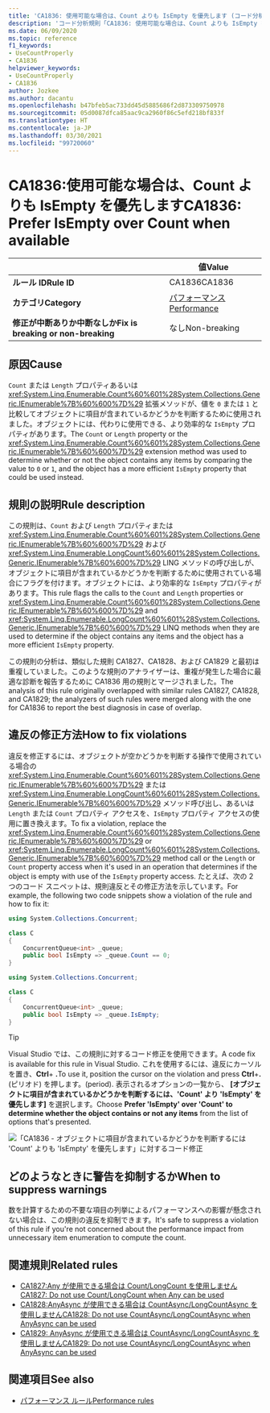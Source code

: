 ```yaml
---
title: 'CA1836: 使用可能な場合は、Count よりも IsEmpty を優先します (コード分析)'
description: 'コード分析規則「CA1836: 使用可能な場合は、Count よりも IsEmpty を優先します」について'
ms.date: 06/09/2020
ms.topic: reference
f1_keywords:
- UseCountProperly
- CA1836
helpviewer_keywords:
- UseCountProperly
- CA1836
author: Jozkee
ms.author: dacantu
ms.openlocfilehash: b47bfeb5ac733dd45d5885686f2d873309750978
ms.sourcegitcommit: 05d0087dfca85aac9ca2960f86c5efd218bf833f
ms.translationtype: HT
ms.contentlocale: ja-JP
ms.lasthandoff: 03/30/2021
ms.locfileid: "99720060"
---
```

# <a name="ca1836-prefer-isempty-over-count-when-available"></a><span data-ttu-id="533bf-103">CA1836:使用可能な場合は、Count よりも IsEmpty を優先します</span><span class="sxs-lookup"><span data-stu-id="533bf-103">CA1836: Prefer IsEmpty over Count when available</span></span>

| | <span data-ttu-id="533bf-104">値</span><span class="sxs-lookup"><span data-stu-id="533bf-104">Value</span></span> |
|-|-|
| <span data-ttu-id="533bf-105">**ルール ID**</span><span class="sxs-lookup"><span data-stu-id="533bf-105">**Rule ID**</span></span> |<span data-ttu-id="533bf-106">CA1836</span><span class="sxs-lookup"><span data-stu-id="533bf-106">CA1836</span></span>|
| <span data-ttu-id="533bf-107">**カテゴリ**</span><span class="sxs-lookup"><span data-stu-id="533bf-107">**Category**</span></span> |[<span data-ttu-id="533bf-108">パフォーマンス</span><span class="sxs-lookup"><span data-stu-id="533bf-108">Performance</span></span>](performance-warnings.md)|
| <span data-ttu-id="533bf-109">**修正が中断ありか中断なしか**</span><span class="sxs-lookup"><span data-stu-id="533bf-109">**Fix is breaking or non-breaking**</span></span> |<span data-ttu-id="533bf-110">なし</span><span class="sxs-lookup"><span data-stu-id="533bf-110">Non-breaking</span></span>|

## <a name="cause"></a><span data-ttu-id="533bf-111">原因</span><span class="sxs-lookup"><span data-stu-id="533bf-111">Cause</span></span>

<span data-ttu-id="533bf-112">`Count` または `Length` プロパティあるいは <xref:System.Linq.Enumerable.Count%60%601%28System.Collections.Generic.IEnumerable%7B%60%600%7D%29> 拡張メソッドが、値を `0` または `1` と比較してオブジェクトに項目が含まれているかどうかを判断するために使用されました。オブジェクトには、代わりに使用できる、より効率的な `IsEmpty` プロパティがあります。</span><span class="sxs-lookup"><span data-stu-id="533bf-112">The `Count` or `Length` property or the <xref:System.Linq.Enumerable.Count%60%601%28System.Collections.Generic.IEnumerable%7B%60%600%7D%29> extension method was used to determine whether or not the object contains any items by comparing the value to `0` or `1`, and the object has a more efficient `IsEmpty` property that could be used instead.</span></span>

## <a name="rule-description"></a><span data-ttu-id="533bf-113">規則の説明</span><span class="sxs-lookup"><span data-stu-id="533bf-113">Rule description</span></span>

<span data-ttu-id="533bf-114">この規則は、`Count` および `Length` プロパティまたは <xref:System.Linq.Enumerable.Count%60%601%28System.Collections.Generic.IEnumerable%7B%60%600%7D%29> および <xref:System.Linq.Enumerable.LongCount%60%601%28System.Collections.Generic.IEnumerable%7B%60%600%7D%29> LING メソッドの呼び出しが、オブジェクトに項目が含まれているかどうかを判断するために使用されている場合にフラグを付けます。オブジェクトには、より効率的な `IsEmpty` プロパティがあります。</span><span class="sxs-lookup"><span data-stu-id="533bf-114">This rule flags the calls to the `Count` and `Length` properties or <xref:System.Linq.Enumerable.Count%60%601%28System.Collections.Generic.IEnumerable%7B%60%600%7D%29> and <xref:System.Linq.Enumerable.LongCount%60%601%28System.Collections.Generic.IEnumerable%7B%60%600%7D%29> LINQ methods when they are used to determine if the object contains any items and the object has a more efficient `IsEmpty` property.</span></span>

<span data-ttu-id="533bf-115">この規則の分析は、類似した規則 CA1827、CA1828、および CA1829 と最初は重複していました。このような規則のアナライザーは、重複が発生した場合に最適な診断を報告するために CA1836 用の規則とマージされました。</span><span class="sxs-lookup"><span data-stu-id="533bf-115">The analysis of this rule originally overlapped with similar rules CA1827, CA1828, and CA1829; the analyzers of such rules were merged along with the one for CA1836 to report the best diagnosis in case of overlap.</span></span>

## <a name="how-to-fix-violations"></a><span data-ttu-id="533bf-116">違反の修正方法</span><span class="sxs-lookup"><span data-stu-id="533bf-116">How to fix violations</span></span>

<span data-ttu-id="533bf-117">違反を修正するには、オブジェクトが空かどうかを判断する操作で使用されている場合の <xref:System.Linq.Enumerable.Count%60%601%28System.Collections.Generic.IEnumerable%7B%60%600%7D%29> または <xref:System.Linq.Enumerable.LongCount%60%601%28System.Collections.Generic.IEnumerable%7B%60%600%7D%29> メソッド呼び出し、あるいは `Length` または `Count` プロパティ アクセスを、`IsEmpty` プロパティ アクセスの使用に置き換えます。</span><span class="sxs-lookup"><span data-stu-id="533bf-117">To fix a violation, replace the <xref:System.Linq.Enumerable.Count%60%601%28System.Collections.Generic.IEnumerable%7B%60%600%7D%29> or <xref:System.Linq.Enumerable.LongCount%60%601%28System.Collections.Generic.IEnumerable%7B%60%600%7D%29> method call or the `Length` or `Count` property access when it's used in an operation that determines if the object is empty with use of the `IsEmpty` property access.</span></span> <span data-ttu-id="533bf-118">たとえば、次の 2 つのコード スニペットは、規則違反とその修正方法を示しています。</span><span class="sxs-lookup"><span data-stu-id="533bf-118">For example, the following two code snippets show a violation of the rule and how to fix it:</span></span>

```csharp
using System.Collections.Concurrent;

class C
{
    ConcurrentQueue<int> _queue;
    public bool IsEmpty => _queue.Count == 0;
}
```

```csharp
using System.Collections.Concurrent;

class C
{
    ConcurrentQueue<int> _queue;
    public bool IsEmpty => _queue.IsEmpty;
}
```

> [!TIP]
> <span data-ttu-id="533bf-119">Visual Studio では、この規則に対するコード修正を使用できます。</span><span class="sxs-lookup"><span data-stu-id="533bf-119">A code fix is available for this rule in Visual Studio.</span></span> <span data-ttu-id="533bf-120">これを使用するには、違反にカーソルを置き、**Ctrl**+ **.**</span><span class="sxs-lookup"><span data-stu-id="533bf-120">To use it, position the cursor on the violation and press **Ctrl**+**.**</span></span> <span data-ttu-id="533bf-121">(ピリオド) を押します。</span><span class="sxs-lookup"><span data-stu-id="533bf-121">(period).</span></span> <span data-ttu-id="533bf-122">表示されるオプションの一覧から、 **[オブジェクトに項目が含まれているかどうかを判断するには、'Count' より 'IsEmpty' を優先します]** を選択します。</span><span class="sxs-lookup"><span data-stu-id="533bf-122">Choose **Prefer 'IsEmpty' over 'Count' to determine whether the object contains or not any items** from the list of options that's presented.</span></span>
>
> ![「CA1836 - オブジェクトに項目が含まれているかどうかを判断するには 'Count' よりも 'IsEmpty' を優先します」に対するコード修正](media/ca1836-codefix.png)

## <a name="when-to-suppress-warnings"></a><span data-ttu-id="533bf-124">どのようなときに警告を抑制するか</span><span class="sxs-lookup"><span data-stu-id="533bf-124">When to suppress warnings</span></span>

<span data-ttu-id="533bf-125">数を計算するための不要な項目の列挙によるパフォーマンスへの影響が懸念されない場合は、この規則の違反を抑制できます。</span><span class="sxs-lookup"><span data-stu-id="533bf-125">It's safe to suppress a violation of this rule if you're not concerned about the performance impact from unnecessary item enumeration to compute the count.</span></span>

## <a name="related-rules"></a><span data-ttu-id="533bf-126">関連規則</span><span class="sxs-lookup"><span data-stu-id="533bf-126">Related rules</span></span>

- [<span data-ttu-id="533bf-127">CA1827:Any が使用できる場合は Count/LongCount を使用しません</span><span class="sxs-lookup"><span data-stu-id="533bf-127">CA1827: Do not use Count/LongCount when Any can be used</span></span>](ca1827.md)
- [<span data-ttu-id="533bf-128">CA1828:AnyAsync が使用できる場合は CountAsync/LongCountAsync を使用しません</span><span class="sxs-lookup"><span data-stu-id="533bf-128">CA1828: Do not use CountAsync/LongCountAsync when AnyAsync can be used</span></span>](ca1828.md)
- [<span data-ttu-id="533bf-129">CA1829: AnyAsync が使用できる場合は CountAsync/LongCountAsync を使用しません</span><span class="sxs-lookup"><span data-stu-id="533bf-129">CA1829: Do not use CountAsync/LongCountAsync when AnyAsync can be used</span></span>](ca1828.md)

## <a name="see-also"></a><span data-ttu-id="533bf-130">関連項目</span><span class="sxs-lookup"><span data-stu-id="533bf-130">See also</span></span>

- [<span data-ttu-id="533bf-131">パフォーマンス ルール</span><span class="sxs-lookup"><span data-stu-id="533bf-131">Performance rules</span></span>](performance-warnings.md)
